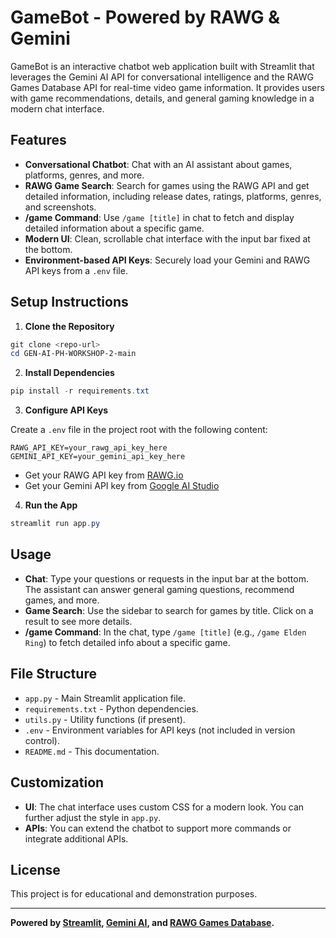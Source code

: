 # GameBot - Powered by RAWG & Gemini

GameBot is an interactive chatbot web application built with Streamlit that leverages the Gemini AI API for conversational intelligence and the RAWG Games Database API for real-time video game information. It provides users with game recommendations, details, and general gaming knowledge in a modern chat interface.

## Features

- **Conversational Chatbot**: Chat with an AI assistant about games, platforms, genres, and more.
- **RAWG Game Search**: Search for games using the RAWG API and get detailed information, including release dates, ratings, platforms, genres, and screenshots.
- **/game Command**: Use `/game [title]` in chat to fetch and display detailed information about a specific game.
- **Modern UI**: Clean, scrollable chat interface with the input bar fixed at the bottom.
- **Environment-based API Keys**: Securely load your Gemini and RAWG API keys from a `.env` file.

## Setup Instructions

1. **Clone the Repository**

```powershell
git clone <repo-url>
cd GEN-AI-PH-WORKSHOP-2-main
```

2. **Install Dependencies**

```powershell
pip install -r requirements.txt
```

3. **Configure API Keys**

Create a `.env` file in the project root with the following content:

```
RAWG_API_KEY=your_rawg_api_key_here
GEMINI_API_KEY=your_gemini_api_key_here
```

- Get your RAWG API key from [RAWG.io](https://rawg.io/apidocs)
- Get your Gemini API key from [Google AI Studio](https://aistudio.google.com/app/apikey)

4. **Run the App**

```powershell
streamlit run app.py
```

## Usage

- **Chat**: Type your questions or requests in the input bar at the bottom. The assistant can answer general gaming questions, recommend games, and more.
- **Game Search**: Use the sidebar to search for games by title. Click on a result to see more details.
- **/game Command**: In the chat, type `/game [title]` (e.g., `/game Elden Ring`) to fetch detailed info about a specific game.

## File Structure

- `app.py` - Main Streamlit application file.
- `requirements.txt` - Python dependencies.
- `utils.py` - Utility functions (if present).
- `.env` - Environment variables for API keys (not included in version control).
- `README.md` - This documentation.

## Customization

- **UI**: The chat interface uses custom CSS for a modern look. You can further adjust the style in `app.py`.
- **APIs**: You can extend the chatbot to support more commands or integrate additional APIs.

## License

This project is for educational and demonstration purposes.

---

**Powered by [Streamlit](https://streamlit.io/), [Gemini AI](https://aistudio.google.com/), and [RAWG Games Database](https://rawg.io/).**

